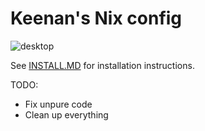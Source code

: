 # Keenan's Nix config

![desktop](https://github.com/keenanweaver/nix-config/assets/37268985/e74719ba-3e07-448d-9682-abe1744ccb8d)

See [INSTALL.MD](INSTALL.md) for installation instructions.

TODO:
* Fix unpure code
* Clean up everything